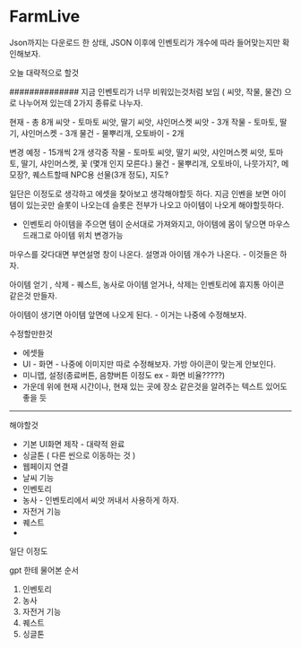 # FarmLive


Json까지는 다운로드 한 상태, JSON 이후에 인벤토리가 개수에 따라 들어맞는지만 확인해보자.

오늘 대략적으로 할것

############## 지금 인벤토리가 너무 비워있는것처럼 보임 ( 씨앗, 작물, 물건) 으로 나누어져 있는데 2가지 종류로 나누자.

현재 - 총 8개
씨앗 - 토마토 씨앗, 딸기 씨앗, 샤인머스켓 씨앗 - 3개
작물 - 토마토, 딸기, 샤인머스켓 - 3개
물건 - 물뿌리개, 오토바이 - 2개

변경 예정 - 15개씩 2개 생각중
작물 - 토마토 씨앗, 딸기 씨앗, 샤인머스켓 씨앗, 토마토, 딸기, 샤인머스켓, 꽃 (몇개 인지 모른다.)
물건 - 물뿌리개, 오토바이, 나뭇가지?, 메모장?, 퀘스트할때 NPC용 선물(3개 정도), 지도?

일단은 이정도로 생각하고 에셋을 찾아보고 생각해야할듯 하다.
지금 인벤을 보면 아이템이 있는곳만 슬롯이 나오는데 슬롯은 전부가 나오고 아이템이 나오게 해야할듯하다.

- 인벤토리
  아이템을 주으면 템이 순서대로 가져와지고, 아이템에 몸이 닿으면
  마우스 드래그로 아이템 위치 변경가능

마우스를 갖다대면 부연설명 창이 나온다.
설명과 아이템 개수가 나온다. - 이것들은 하자. 

아이템 얻기 , 삭제 - 퀘스트, 농사로 아이템 얻거나,    삭제는 인벤토리에 휴지통 아이콘 같은것 만들자.

아이템이 생기면 아이템 앞면에 나오게 된다. - 이거는 나중에 수정해보자.

수정할만한것
- 에셋들
- UI - 화면 - 나중에 이미지만 따로 수정해보자. 가방 아이콘이 맞는게 안보인다. 
- 미니맵, 설정(종료버튼, 음향버튼 이정도 ex - 화면 비율?????)
- 가운데 위에 현재 시간이나, 현재 있는 곳에 장소 같은것을 알려주는 텍스트 있어도 좋을 듯

-------------------------------------------------------

해야할것
- 기본 UI화면 제작 - 대략적 완료
- 싱글톤 ( 다른 씬으로 이동하는 것 )
- 웹페이지 연결
- 날씨 기능
- 인벤토리
- 농사 - 인벤토리에서 씨앗 꺼내서 사용하게 하자.
- 자전거 기능
- 퀘스트
- 
일단 이정도

gpt 한테 물어본 순서 

1. 인벤토리
2. 농사
3. 자전거 기능
4. 퀘스트
5. 싱글톤

